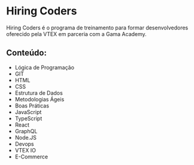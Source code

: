 # Hiring Coders
 Hiring Coders é o programa de treinamento para formar desenvolvedores oferecido pela VTEX em parceria com a Gama Academy.
 
 ## Conteúdo:
 - Lógica de Programação
 - GIT
 - HTML
 - CSS
 - Estrutura de Dados
 - Metodologias Ágeis
 - Boas Práticas
 - JavaScript
 - TypeScript
 - React
 - GraphQL
 - Node.JS
 - Devops
 - VTEX IO
 - E-Commerce
